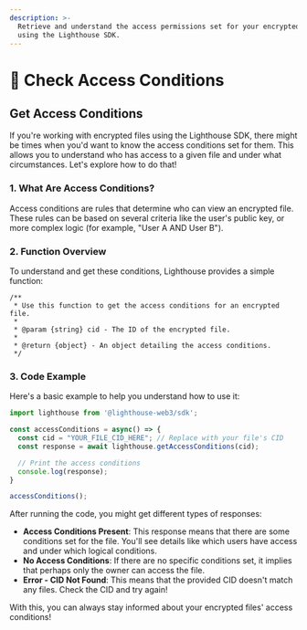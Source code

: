 ```yaml
---
description: >-
  Retrieve and understand the access permissions set for your encrypted files
  using the Lighthouse SDK.
---
```


# 🔑 Check Access Conditions

## Get Access Conditions

If you're working with encrypted files using the Lighthouse SDK, there might be times when you'd want to know the access conditions set for them. This allows you to understand who has access to a given file and under what circumstances. Let's explore how to do that!

### 1. What Are Access Conditions?

Access conditions are rules that determine who can view an encrypted file. These rules can be based on several criteria like the user's public key, or more complex logic (for example, "User A AND User B").

### 2. Function Overview

To understand and get these conditions, Lighthouse provides a simple function:

```plaintext
/**
 * Use this function to get the access conditions for an encrypted file.
 * 
 * @param {string} cid - The ID of the encrypted file.
 * 
 * @return {object} - An object detailing the access conditions.
 */
```

### 3. Code Example

Here's a basic example to help you understand how to use it:

```javascript
import lighthouse from '@lighthouse-web3/sdk';

const accessConditions = async() => {
  const cid = "YOUR_FILE_CID_HERE"; // Replace with your file's CID
  const response = await lighthouse.getAccessConditions(cid);

  // Print the access conditions
  console.log(response);
}

accessConditions();
```

After running the code, you might get different types of responses:

* **Access Conditions Present**: This response means that there are some conditions set for the file. You'll see details like which users have access and under which logical conditions.
* **No Access Conditions**: If there are no specific conditions set, it implies that perhaps only the owner can access the file.
* **Error - CID Not Found**: This means that the provided CID doesn't match any files. Check the CID and try again!

With this, you can always stay informed about your encrypted files' access conditions!
